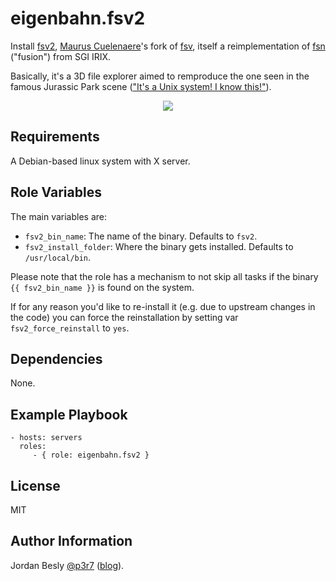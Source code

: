 eigenbahn.fsv2
=========

Install [fsv2](https://github.com/mcuelenaere/fsv), [Maurus Cuelenaere](https://github.com/mcuelenaere)'s fork of [fsv](http://fsv.sourceforge.net/), itself a reimplementation of [fsn](http://www.siliconbunny.com/fsn-the-irix-3d-file-system-tool-from-jurassic-park/) ("fusion") from SGI IRIX.

Basically, it's a 3D file explorer aimed to remproduce the one seen in the famous Jurassic Park scene (["It's a Unix system! I know this!"](https://www.youtube.com/watch?v=3HjOjvu6oKA)).

<p align="center">
  <img src="http://fsv.sourceforge.net/screenshots/06.png">
</p>


Requirements
------------

A Debian-based linux system with X server.


Role Variables
--------------

The main variables are:

 - `fsv2_bin_name`: The name of the binary. Defaults to `fsv2`.
 - `fsv2_install_folder`: Where the binary gets installed. Defaults to `/usr/local/bin`.

Please note that the role has a mechanism to not skip all tasks if the binary `{{ fsv2_bin_name }}` is found on the system.

If for any reason you'd like to re-install it (e.g. due to upstream changes in the code) you can force the reinstallation by setting var `fsv2_force_reinstall` to `yes`.


Dependencies
------------

None.


Example Playbook
----------------

    - hosts: servers
      roles:
         - { role: eigenbahn.fsv2 }


License
-------

MIT


Author Information
------------------

Jordan Besly [@p3r7](https://github.com/p3r7) ([blog](https://www.eigenbahn.com/)).
